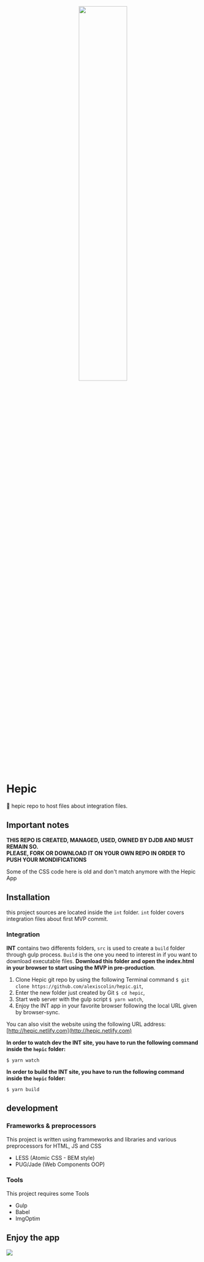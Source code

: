 <p align="center"><img src="https://files.jaunebleu.co/img/github/hepic/hepic.png" width="50%"></p>
<p>&nbsp;</p>

# Hepic
🥇 hepic repo to host files about integration files.

## Important notes

**THIS REPO IS CREATED, MANAGED, USED, OWNED BY DJDB AND MUST REMAIN SO.<br>PLEASE, FORK OR DOWNLOAD IT ON YOUR OWN REPO IN ORDER TO PUSH YOUR MONDIFICATIONS**

Some of the CSS code here is old and don't match anymore with the Hepic App

## Installation

this project sources are located inside the `int` folder. `int` folder covers integration files about first MVP commit.

### Integration
**INT** contains two differents folders, `src` is used to create a `build` folder through gulp process. `Build` is the one you need to interest in if you want to download executable files. **Download this folder and open the index.html in your browser to start using the MVP in pre-production**.

1. Clone Hepic git repo by using the following Terminal command `$ git clone https://github.com/alexiscolin/hepic.git`,
2. Enter the new folder just created by Git `$ cd hepic`,
3. Start web server with the gulp script `$ yarn watch`,
4. Enjoy the INT app in your favorite browser following the local URL given by browser-sync.

You can also visit the website using the following URL address: [http://hepic.netlify.com](http://hepic.netlify.com)

**In order to watch dev the INT site, you have to run the following command inside the `hepic` folder:**

```shell
$ yarn watch
```

**In order to build the INT site, you have to run the following command inside the `hepic` folder:**

```shell
$ yarn build
```


## development
### Frameworks & preprocessors
This project is written using frammeworks and libraries and various preprocessors for HTML, JS and CSS

* LESS (Atomic CSS - BEM style)
* PUG/Jade (Web Components OOP)

### Tools
This project requires some Tools

* Gulp
* Babel
* ImgOptim

## Enjoy the app
![](https://media.giphy.com/media/K76qbIIjXvcqI/giphy.gif)
